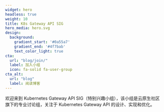 ```yaml
---
widget: hero
headless: true
weight: 10
title: K8s Gateway API SIG
hero_media: hero.svg
design:
  background:
    gradient_start: '#0a55a7'
    gradient_end: '#4f7bab'
    text_color_light: true
cta:
  url: "blog/join/"
  label: 加入小组
  icon: fa-solid fa-user-group
cta_alt:
  url: "blog"
  label: 阅读博客
---
```


欢迎来到 Kubernetes Gateway  API SIG（特别兴趣小组），该小组是云原生社区旗下的专业讨论组，关注于 Kubernetes Gateway API 的设计、实现和优化。

</br>
